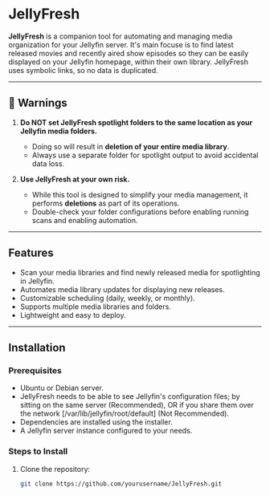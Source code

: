 # JellyFresh

**JellyFresh** is a companion tool for automating and managing media organization for your Jellyfin server. It's main focuse is to find latest released movies and recently aired show episodes so they can be easily displayed on your Jellyfin homepage, within their own library. JellyFresh uses symbolic links, so no data is duplicated.

---

## 🚨 Warnings

1. **Do NOT set JellyFresh spotlight folders to the same location as your Jellyfin media folders.**
   - Doing so will result in **deletion of your entire media library**.
   - Always use a separate folder for spotlight output to avoid accidental data loss.

2. **Use JellyFresh at your own risk.**
   - While this tool is designed to simplify your media management, it performs **deletions** as part of its operations.
   - Double-check your folder configurations before enabling running scans and enabling automation.

---

## Features

- Scan your media libraries and find newly released media for spotlighting in Jellyfin.
- Automates media library updates for displaying new releases.
- Customizable scheduling (daily, weekly, or monthly).
- Supports multiple media libraries and folders.
- Lightweight and easy to deploy.

---

## Installation

### Prerequisites

- Ubuntu or Debian server.
- JellyFresh needs to be able to see Jellyfin's configuration files; by sitting on the same server (Recommended), OR if you share them over the network [/var/lib/jellyfin/root/default] (Not Recommended).
- Dependencies are installed using the installer.
- A Jellyfin server instance configured to your needs.

### Steps to Install

1. Clone the repository:
   ```bash
   git clone https://github.com/yourusername/JellyFresh.git
